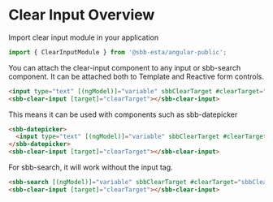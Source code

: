 # Clear Input Overview

Import clear input module in your application

```ts
import { ClearInputModule } from '@sbb-esta/angular-public';
```

You can attach the clear-input component to any input or sbb-search component.
It can be attached both to Template and Reactive form controls.

```html
<input type="text" [(ngModel)]="variable" sbbClearTarget #clearTarget="sbbClearTarget" />
<sbb-clear-input [target]="clearTarget"></sbb-clear-input>
```

This means it can be used with components such as sbb-datepicker

```html
<sbb-datepicker>
  <input type="text" [(ngModel)]="variable" sbbClearTarget #clearTarget="sbbClearTarget" />
</sbb-datepicker>
<sbb-clear-input [target]="clearTarget"></sbb-clear-input>
```

For sbb-search, it will work without the input tag.

```html
<sbb-search [(ngModel)]="variable" sbbClearTarget #clearTarget="sbbClearTarget"></sbb-search>
<sbb-clear-input [target]="clearTarget"></sbb-clear-input>
```
